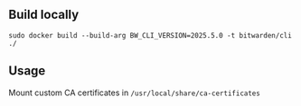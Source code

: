 

## Build locally

```shell
sudo docker build --build-arg BW_CLI_VERSION=2025.5.0 -t bitwarden/cli ./
```


## Usage

Mount custom CA certificates in `/usr/local/share/ca-certificates`
